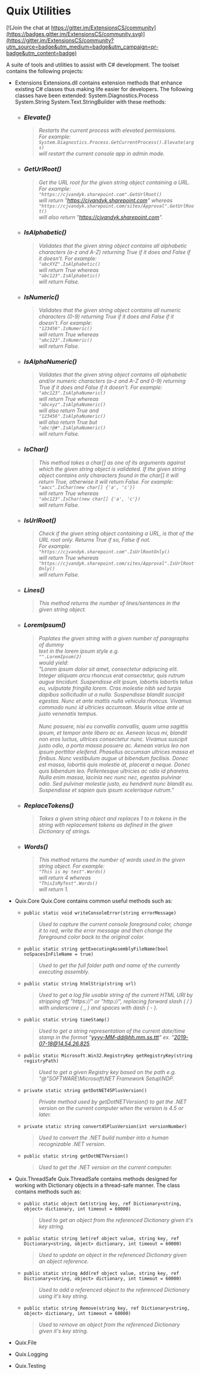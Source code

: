 # Quix Utilities

[![Join the chat at https://gitter.im/ExtensionsCS/community](https://badges.gitter.im/ExtensionsCS/community.svg)](https://gitter.im/ExtensionsCS/community?utm_source=badge&utm_medium=badge&utm_campaign=pr-badge&utm_content=badge)

A suite of tools and utilities to assist with C# development.
The toolset contains the following projects:
 - Extensions
   Extensions.dll contains extension methods that enhance existing C# classes thus making life easier for developers.
   The following classes have been extended:
     System.Diagnostics.Process
     System.String
     System.Text.StringBuilder
   with these methods:
   
   - ### ***Elevate()***
      > _Restarts the current process with elevated permissions.<br>
         For example:<br>
           `System.Diagnostics.Process.GetCurrentProcess().Elevate(args)`<br>
           will restart the current console app in admin mode._
           
   - ### ***GetUrlRoot()***
      > _Get the URL root for the given string object containing a URL.<br>
         For example:<br>
           `"https://cjvandyk.sharepoint.com".GetUrlRoot()`<br>
           will return "https://cjvandyk.sharepoint.com" whereas<br>
           `"https://cjvandyk.sharepoint.com/sites/Approval".GetUrlRoot()`<br>
           will also return "https://cjvandyk.sharepoint.com"._
           
   - ### ***IsAlphabetic()***
      > _Validates that the given string object contains all alphabetic
         characters (a-z and A-Z) returning True if it does and False if 
         it doesn't.
         For example:<br>
           `"abcXYZ".IsAlphabetic()`<br>
           will return True whereas<br>
           `"abc123".IsAlphabetic()`<br>
           will return False._
           
   - ### ***IsNumeric()***
      > _Validates that the given string object contains all numeric 
         characters (0-9) returning True if it does and False  if it
         doesn't.
         For example:<br>
           `"123456".IsNumeric()`<br>
           will return True whereas<br>
           `"abc123".IsNumeric()`<br>
           will return False._
           
   - ### ***IsAlphaNumeric()***
      > _Validates that the given string object contains all alphabetic 
         and/or numeric characters (a-z and A-Z and 0-9) returning True if it 
         does and False  if it doesn't.
         For example:<br>
           `"abc123".IsAlphaNumeric()`<br>
           will return True whereas<br>
           `"abcxyz".IsAlphaNumeric()`<br>
           will also return True and<br>
           `"123456".IsAlphaNumeric()`<br>
           will also return True but<br>
           `"abc!@#".IsAlphaNumeric()`<br>
           will return False._
           
   - ### ***IsChar()***
      > _This method takes a char[] as one of its arguments against which the
         given string object is validated.  If the given string object contains
         only characters found in the char[] it will return True, otherwise it
         will return False.
         For example:<br>
           `"aacc".IsChar(new char[] {'a', 'c'})`<br>
           will return True whereas<br>
           `"abc123".IsChar(new char[] {'a', 'c'})`<br>
           will return False._
   
   - ### ***IsUrlRoot()***
      > _Check if the given string object containing a URL, is that of the<br>
         URL root only.  Returns True if so, False if not.<br>
         For example:<br>
           `"https://cjvandyk.sharepoint.com".IsUrlRootOnly()`<br>
           will return True whereas<br>
           `"https://cjvandyk.sharepoint.com/sites/Approval".IsUrlRootOnly()`<br>
           will return False._
           
   - ### ***Lines()***
      > _This method returns the number of lines/sentences in the given string
         object._
         
   - ### ***LoremIpsum()***
      > _Poplates the given string with a given number of paragraphs of dummy<br>
         text in the lorem ipsum style e.g.<br>
         `"".LoremIpsum(2)`<br>
         would yield:<br>
         "Lorem ipsum dolor sit amet, consectetur adipiscing elit. Integer 
          aliquam arcu rhoncus erat consectetur, quis rutrum augue tincidunt. 
          Suspendisse elit ipsum, lobortis lobortis tellus eu, vulputate 
          fringilla lorem. Cras molestie nibh sed turpis dapibus sollicitudin 
          ut a nulla. Suspendisse blandit suscipit egestas. Nunc et ante mattis 
          nulla vehicula rhoncus. Vivamus commodo nunc id ultricies accumsan. 
          Mauris vitae ante ut justo venenatis tempus.<br><br>
          Nunc posuere, nisi eu convallis convallis, quam urna sagittis ipsum, 
          et tempor ante libero ac ex. Aenean lacus mi, blandit non eros luctus, 
          ultrices consectetur nunc. Vivamus suscipit justo odio, a porta massa 
          posuere ac. Aenean varius leo non ipsum porttitor eleifend. Phasellus 
          accumsan ultrices massa et finibus. Nunc vestibulum augue ut bibendum 
          facilisis. Donec est massa, lobortis quis molestie at, placerat a 
          neque. Donec quis bibendum leo. Pellentesque ultricies ac odio id 
          pharetra. Nulla enim massa, lacinia nec nunc nec, egestas pulvinar 
          odio. Sed pulvinar molestie justo, eu hendrerit nunc blandit eu. 
          Suspendisse et sapien quis ipsum scelerisque rutrum."_
          
   - ### ***ReplaceTokens()***
      > _Takes a given string object and replaces 1 to n tokens in the string
         with replacement tokens as defined in the given Dictionary of strings._
         
   - ### ***Words()***
      > _This method returns the number of words used in the given string
         object.
         For example:<br>
           `"This is my test".Words()`<br>
           will return 4 whereas<br>
           `"ThisIsMyTest".Words()`<br>
           will return 1._


- Quix.Core
   Quix.Core contains common useful methods such as:
   - `public static void writeConsoleError(string errorMessage)`
     > _Used to capture the current console foreground color, change it to red, write the error message and then change the foreground color back to the original color._
     
   - `public static string getExecutingAssemblyFileName(bool noSpacesInFileName = true)`
     > _Used to get the full folder path and name of the currently executing assembly._
     
   - `public static string htmlStrip(string url)`
     > _Used to get a log file usable string of the current HTML URI by stripping off "https://" or "http://", replacing forward slash ( / ) with underscore ( _ ) and spaces with dash ( - )._
     
   - `public static string timeStamp()`
     > _Used to get a string representation of the current date/time stamp in the format "yyyy-MM-dd@hh.mm.ss.ttt" ex. "2019-07-18@14.54.26.825._
     
   - `public static Microsoft.Win32.RegistryKey getRegistryKey(string registryPath)`
     > _Used to get a given Registry key based on the path e.g. "@"SOFTWARE\Microsoft\NET Framework Setup\NDP\._
     
   - `private static string getDotNET45PlusVersion()`
     > _Private method used by getDotNETVersion() to get the .NET version on the current computer when the version is 4.5 or later._
     
   - `private static string convert45PlusVersion(int versionNumber)`
     > _Used to convert the .NET build number into a human recognizable .NET version._
     
   - `public static string getDotNETVersion()`
     > _Used to get the .NET version on the current computer._
     
     
 - Quix.ThreadSafe
   Quix.ThreadSafe contains methods designed for working with Dictionary objects in a thread-safe manner.  The class contains methods such as:
   - `public static object Get(string key, ref Dictionary<string, object> dictionary, int timeout = 60000)`
     > _Used to get an object from the referenced Dictionary given it's key string._
     
   - `public static string Set(ref object value, string key, ref Dictionary<string, object> dictionary, int timeout = 60000)`
     > _Used to update an object in the referenced Dictionary given an object reference._
     
   - `public static string Add(ref object value, string key, ref Dictionary<string, object> dictionary, int timeout = 60000)`
     > _Used to add a referenced object to the referenced Dictionary using it's key string._
     
   - `public static string Remove(string key, ref Dictionary<string, object> dictionary, int timeout = 60000)`
     > _Used to remove an object from the referenced Dictionary given it's key string._
     
     
 - Quix.File
 
 
 - Quix.Logging
 
 
 - Quix.Testing
 
